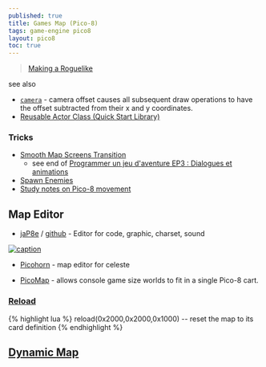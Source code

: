 ```yaml
---
published: true
title: Games Map (Pico-8)
tags: game-engine pico8
layout: pico8
toc: true
---
```

> [Making a Roguelike](https://www.youtube.com/watch?v=qLIPY0ro5UY&t=108s)

<link rel="shortcut icon" href="https://static.wikia.nocookie.net/pico-8/images/4/4a/Site-favicon.ico/revision/latest?cb=20210713144653" type="image/x-icon" />

see also
- [`camera`](https://pico-8.fandom.com/wiki/Camera) -  camera offset causes all subsequent draw operations to have the offset subtracted from their x and y coordinates.
- [Reusable Actor Class (Quick Start Library) ](https://www.reddit.com/r/pico8/comments/12awvi5/reusable_actor_class_quick_start_library/)

### Tricks
- [Smooth Map Screens Transition](https://mboffin.itch.io/pico-8-smooth-map-screens)
	- see end of [Programmer un jeu d'aventure EP3 : Dialogues et animations](https://www.youtube.com/watch?v=z2A-Cr4ESZ4)
- [ Spawn Enemies](https://www.youtube.com/watch?v=8jb8SHNS66c)
- [Study notes on Pico-8 movement](https://ljvmiranda921.github.io/notebook/2021/01/31/pico8-offset/)

## Map Editor

- [jaP8e](https://www.lexaloffle.com/bbs/?tid=49307) / [github](https://github.com/GPIforGit/jaP8e) - Editor for code, graphic, charset, sound

[![caption](https://www.lexaloffle.com/media/58188/map.gif)](https://www.lexaloffle.com/bbs/?tid=49307)

- [Picohorn](https://github.com/WuffMakesGames/Picohorn#picohorn)  - map editor for celeste

- [PicoMap](https://www.lexaloffle.com/bbs/?tid=42848) -  allows console game size worlds to fit in a single Pico-8 cart.

### [Reload](https://www.youtube.com/watch?v=QF5jZWAhl1s&list=PLea8cjCua_P3LL7J1Q9b6PJua0A-96uUS&index=16&t=726s)
{% highlight lua %}
reload(0x2000,0x2000,0x1000)	-- reset the map to its card definition
{% endhighlight %}

## [Dynamic Map](https://chatgpt.com/share/68b81b01-b374-800d-9367-d9d3cca6c19e)

